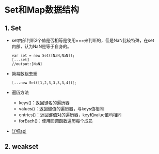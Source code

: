# Set和Map数据结构

## 1. Set
- set内部判断2个值是否相等是使用===来判断的，但是NaN比较特殊，在set内部，认为NaN是等于自身的。

    ```
    var set = new Set([NaN,NaN]);
    [...set]
    //output:[NaN]
    ```
- 简易数组去重
    ```
    [...new Set([1,2,3,3,3,3,4])];
    ```
- 遍历方法
    * keys()：返回键名的遍历器
    * values()：返回键值的遍历器，与keys值相同
    * entries()：返回键值对的遍历器，key和value值均相同
    * forEach()：使用回调函数遍历每个成员
- [详细api](https://developer.mozilla.org/zh-CN/docs/Web/JavaScript/Reference/Global_Objects/Map)

## 2. weakset